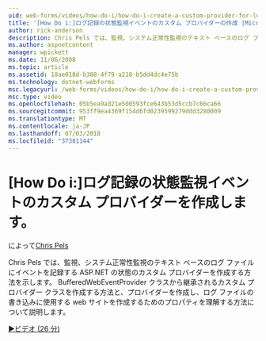 ```yaml
---
uid: web-forms/videos/how-do-i/how-do-i-create-a-custom-provider-for-logging-health-monitoring-events
title: '[How Do i:]ログ記録の状態監視イベントのカスタム プロバイダーの作成 |Microsoft Docs'
author: rick-anderson
description: Chris Pels では、監視、システム正常性監視のテキスト ベースのログ ファイルにイベントを記録する ASP.NET の状態のカスタム プロバイダーを作成する方法を示します。 Le.
ms.author: aspnetcontent
manager: wpickett
ms.date: 11/06/2008
ms.topic: article
ms.assetid: 18ae018d-b388-4f79-a218-b5dd4dc4e75b
ms.technology: dotnet-webforms
msc.legacyurl: /web-forms/videos/how-do-i/how-do-i-create-a-custom-provider-for-logging-health-monitoring-events
msc.type: video
ms.openlocfilehash: 05b5ea9ad21e500593fce643b53d5ccb7c66ca66
ms.sourcegitcommit: 953ff9ea4369f154d6fd0239599279ddd3280009
ms.translationtype: MT
ms.contentlocale: ja-JP
ms.lasthandoff: 07/03/2018
ms.locfileid: "37381144"
---
```

<a name="how-do-i-create-a-custom-provider-for-logging-health-monitoring-events"></a>[How Do i:]ログ記録の状態監視イベントのカスタム プロバイダーを作成します。
====================
によって[Chris Pels](https://twitter.com/chrispels)

Chris Pels では、監視、システム正常性監視のテキスト ベースのログ ファイルにイベントを記録する ASP.NET の状態のカスタム プロバイダーを作成する方法を示します。 BufferedWebEventProvider クラスから継承されるカスタム プロバイダー クラスを作成する方法と、プロバイダーを作成し、ログ ファイルの書き込みに使用する web サイトを作成するためのプロパティを理解する方法について説明します。

[&#9654;ビデオ (26 分)](https://channel9.msdn.com/Blogs/ASP-NET-Site-Videos/how-do-i-create-a-custom-provider-for-logging-health-monitoring-events)
